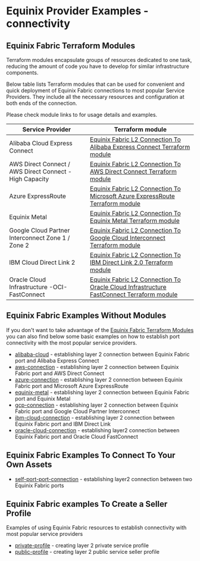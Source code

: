# Equinix Provider Examples - connectivity

## Equinix Fabric Terraform Modules

Terraform modules encapsulate groups of resources dedicated to one task, reducing
the amount of code you have to develop for similar infrastructure components.

Below table lists Terraform modules that can be used for convenient and
quick deployment of Equinix Fabric connections to most popular Service Providers.
They include all the necessary resources and configuration at both ends of the
connection.

Please check module links to for usage details and examples.

| Service Provider | Terraform module |
|------------------|------------------|
| Alibaba Cloud Express Connect | [Equinix Fabric L2 Connection To Alibaba Express Connect Terraform module](https://registry.terraform.io/modules/equinix-labs/fabric-connection-alibaba/equinix/latest) |
| AWS Direct Connect / AWS Direct Connect - High Capacity | [Equinix Fabric L2 Connection To AWS Direct Connect Terraform module](https://registry.terraform.io/modules/equinix-labs/fabric-connection-aws/equinix/latest) |
| Azure ExpressRoute | [Equinix Fabric L2 Connection To Microsoft Azure ExpressRoute Terraform module](https://registry.terraform.io/modules/equinix-labs/fabric-connection-azure/equinix/latest) |
| Equinix Metal | [Equinix Fabric L2 Connection To Equinix Metal Terraform module](https://registry.terraform.io/modules/equinix-labs/fabric-connection-metal/equinix/latest) |
| Google Cloud Partner Interconnect Zone 1 / Zone 2 | [Equinix Fabric L2 Connection To Google Cloud Interconnect Terraform module](https://registry.terraform.io/modules/equinix-labs/fabric-connection-gcp/equinix/latest) |
| IBM Cloud Direct Link 2 | [Equinix Fabric L2 Connection To IBM Direct Link 2.0 Terraform module](https://registry.terraform.io/modules/equinix-labs/fabric-connection-ibm/equinix/latest) |
| Oracle Cloud Infrastructure -OCI- FastConnect | [Equinix Fabric L2 Connection To Oracle Cloud Infrastructure FastConnect Terraform module](https://registry.terraform.io/modules/equinix-labs/fabric-connection-oci/equinix/latest) |

## Equinix Fabric Examples Without Modules

If you don't want to take advantage of the [Equinix Fabric Terraform Modules](#equinix-fabric-terraform-modules)
you can also find below some basic examples on how to establish port connectivity with
the most popular service providers.

* [alibaba-cloud](./alibaba-cloud-connection) - establishing layer 2 connection between
Equinix Fabric port and Alibaba Express Connect
* [aws-connection](./aws-connection) - establishing layer 2 connection between
Equinix Fabric port and AWS Direct Connect
* [azure-connection](./azure-connection) - establishing layer 2 connection between
Equinix Fabric port and Microsoft Azure ExpressRoute
* [equinix-metal](./equinix-metal-to-fabric-connection) - establishing layer 2 connection between
Equinix Fabric port and Equinix Metal
* [gcp-connection](./gcp-connection) - establishing layer 2 connection between
Equinix Fabric port and Google Cloud Partner Interconnect
* [ibm-cloud-connection](./ibm-cloud-connection) - establishing layer 2 connection
between Equinix Fabric port and IBM Direct Link
* [oracle-cloud-connection](./oracle-cloud-connection) - establishing layer2 connection
between Equinix Fabric port and Oracle Cloud FastConnect

## Equinix Fabric Examples To Connect To Your Own Assets

* [self-port-port-connection](./self-port-port-connection) - establishing layer2 connection
between two Equinix Fabric ports

## Equinix Fabric examples To Create a Seller Profile
Examples of using Equinix Fabric resources
to establish connectivity with most popular service providers

* [private-profile](./private-profile) - creating layer 2 private service  profile
* [public-profile](./public-profile) - creating layer 2 public service seller profile